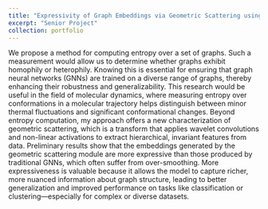 ```yaml
---
title: "Expressivity of Graph Embeddings via Geometric Scattering using Diffusion Geometry"
excerpt: "Senior Project"
collection: portfolio
---
```


We propose a method for computing entropy over a set of graphs. Such a measurement would allow us to determine whether graphs exhibit homophily or heterophily. Knowing this is essential for ensuring that graph neural networks (GNNs) are trained on a diverse range of graphs, thereby enhancing their robustness and generalizability. This research would be useful in the field of molecular dynamics, where measuring entropy over conformations in a molecular trajectory helps distinguish between minor thermal fluctuations and significant conformational changes. Beyond entropy computation, my approach offers a new characterization of geometric scattering, which is a transform that applies wavelet convolutions and non-linear activations to extract hierarchical, invariant features from data. Preliminary results show that the embeddings generated by the geometric scattering module are more expressive than those produced by traditional GNNs, which often suffer from over-smoothing. More expressiveness is valuable because it allows the model to capture richer, more nuanced information about graph structure, leading to better generalization and improved performance on tasks like classification or clustering—especially for complex or diverse datasets. 
